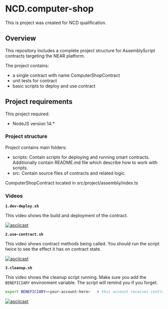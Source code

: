 # NCD.computer-shop
This is project was created for NCD qualification.

## Overview

This repository includes a complete project structure for AssemblyScript contracts targeting the NEAR platform.

The project contains:
- a single contract with name ComputerShopContract
- unit tests for contract
- basic scripts to deploy and use contract

## Project requirements

This project required:
- NodeJS version 14.*

### Project structure

Project contains main folders:
- scripts:
    Contain scripts for deploying and running smart contracts.
    Additionally contain README.md file which describe how to work with scripts.
- src:
    Contain source files of contracts and related logic.

ComputerShopContract located in src/project/assembly/index.ts

### Videos

**`1.dev-deploy.sh`**

This video shows the build and deployment of the contract.

[![asciicast](https://asciinema.org/a/409575.svg)](https://asciinema.org/a/409575)

**`2.use-contract.sh`**

This video shows contract methods being called.  You should run the script twice to see the effect it has on contract state.

[![asciicast](https://asciinema.org/a/409577.svg)](https://asciinema.org/a/409577)

**`3.cleanup.sh`**

This video shows the cleanup script running.  Make sure you add the `BENEFICIARY` environment variable. The script will remind you if you forget.

```sh
export BENEFICIARY=<your-account-here>   # this account receives contract account balance
```

[![asciicast](https://asciinema.org/a/409580.svg)](https://asciinema.org/a/409580)
